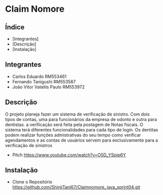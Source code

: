 # Claim Nomore  

## Índice 

- [Integrantes]
- [Descrição]   
- [Instalação]   

## Integrantes  
- Carlos Eduardo RM553461
- Fernando Tanigushi RM553587
- João Vitor Valaitis Paulo RM553972


## Descrição
O projeto planeja fazer um sistema de verificação de sinistro. Com dois tipos de contas, uma para funcionários da empresa de odonto e outra para dentistas.
a verificação será feita pela postagem de Notas fiscais.
O sistema terá diferentes funcionalidades para cada tipo de login. Os dentitas podem realizar funções admistrativas do seu tempo como verificar agendamentos e 
as contas de usuários servem para exclusivamente para a verificação de sinistros 


- Pitch
https://www.youtube.com/watch?v=O5D_YSpjp6Y

## Instalação
- Clone o Repositório
https://github.com/ShinjiTani67/Claimnomore_java_sprint04.git
